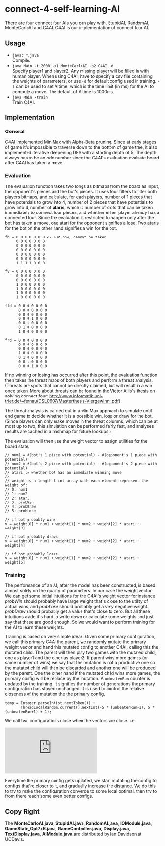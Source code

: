 # connect-4-self-learning-AI

There are four connect four AIs you can play with. StupidAI, RandomAI, MonteCarloAI and C4AI. C4AI is our implementation of connect four AI.<br />
## Usage
* `javac *.java`<br />
Compile.
* `java Main -t 2000 -p1 MonteCarloAI -p2 C4AI -d`<br />
Specify player1 and player2. Any missing player will be filled in with human player. When using C4AI, have to specify a csv file containing the weights of parameters, or use `-d` for default config used in training. `-t` can be used to set AItime, which is the time limit (in ms) for the AI to compute a move. The default of AItime is 1000ms.
* `java Main -train`<br />
Train C4AI.

## Implementation
### General
C4AI implemented MiniMax with Alpha-Beta pruning. Since at early stages of game it's impossible to traverse down to the bottom of game tree, it also implemented iterative deepening DFS with a starting depth of 5. The depth always has to be an odd number since the C4AI's evaluation evaluate board after C4AI has taken a move.
### Evaluation
The evaluation function takes two longs as bitmaps from the board as input, the opponent's pieces and the bot's pieces. It uses four filters to filter both players bitmaps, and calculate, for each players, number of 1 pieces that have potentials to grow into 4, number of 2 pieces that have potentials to grow into 4, number of **ataris**, which is number of slots that can be taken immediately to connect four pieces, and whether either player already has a connected four. Since the evaluation is restricted to happen only after the bot has taken a move, one atari for the opponent signifies a lose. Two ataris for the bot on the other hand signifies a win for the bot.
```
fh = 0 0 0 0 0 0 0 <- TOP row, cannot be taken
     0 0 0 0 0 0 0
     0 0 0 0 0 0 0
     0 0 0 0 0 0 0
     0 0 0 0 0 0 0
     0 0 0 0 0 0 0
     1 1 1 1 0 0 0

fv = 0 0 0 0 0 0 0
     0 0 0 0 0 0 0
     0 0 0 0 0 0 0
     1 0 0 0 0 0 0
     1 0 0 0 0 0 0
     1 0 0 0 0 0 0
     1 0 0 0 0 0 0

fld = 0 0 0 0 0 0 0
      0 0 0 0 0 0 0
      0 0 0 0 0 0 0
      0 0 0 1 0 0 0
      0 0 1 0 0 0 0
      0 1 0 0 0 0 0
      1 0 0 0 0 0 0

frd = 0 0 0 0 0 0 0
      0 0 0 0 0 0 0
      0 0 0 0 0 0 0
      1 0 0 0 0 0 0
      0 1 0 0 0 0 0
      0 0 1 0 0 0 0
      0 0 0 1 0 0 0
```

If no winning or losing has occurred after this point, the evaluation function then takes the threat maps of both players and perform a threat analysis. (Threats are spots that cannot be directly claimed, but will result in a win once taken. More about threats can be found in the Victor Allis's thesis on solving connect four: http://www.informatik.uni-trier.de/~fernau/DSL0607/Masterthesis-Viergewinnt.pdf)

The threat analysis is carried out in a MiniMax approach to simulate until end game to decide whether it is a possible win, lose or draw for the bot. (Since players can only make moves in the threat columns, which can be at most up to two, this simulation can be performed fairly fast, and analyses results are cached in a hashmap for future lookups.)

The evaluation will then use the weight vector to assign utilities for the board state.
```
// num1 = #(bot's 1 piece with potential) - #(opponent's 1 piece with potential)
// num2 = #(bot's 2 piece with potential) - #(opponent's 2 piece with potential)
// atari := whether bot has an immediate winning move
//
// weight is a length 6 int array with each element represent the weight of:
// 0: num1
// 1: num2
// 2: atari
// 3: probWin
// 4: probDraw
// 5: probLose

// if bot probably wins
v = weight[0] * num1 + weight[1] * num2 + weight[2] * atari + weight[3]

// if bot probably draws
v = weight[0] * num1 + weight[1] * num2 + weight[2] * atari + weight[4]

// if bot probably loses
v = weight[0] * num1 + weight[1] * num2 + weight[2] * atari + weight[5]
```
### Training
The performance of an AI, after the model has been constructed, is based almost solely on the quality of parameters. In our case the weight vector. We can get some initial intuitions for the C4AI's weight vector for instance *probWin* should probably have large weight that's close to the utility of actual wins, and *probLose* should probably get a very negative weight. *probDraw* should probably get a value that's close to zero. But all these intuitions aside it's hard to write down or calculate some weights and just say that these are good enough. So we would want to perform training for the AI to learn these weights.

Training is based on very simple ideas. Given some primary configuration, we call this primary C4AI the parent, we randomly mutate the primary weight vector and hand this mutated config to another C4AI, calling this the mutated child. The parent will then play two games with the mutated child, one as player1 and the other as player2. If parent wins more games (or same number of wins) we say that the mutation is not a productive one so the mutated child will then be discarded and another one will be produced by the parent. One the other hand if the mutated child wins more games, the primary config will be replace by the mutation. A `unbeatenRun` counter is updated by the training. It signifies the number of generations the primary configuration has stayed unchanged. It is used to control the relative closeness of the mutation the the primary config.
```
temp = Integer.parseInt(st.nextToken()) +
       ThreadLocalRandom.current().nextInt(-5 * (unbeatenRun+1), 5 * (unbeatenRun+1) + 1);
```
We call two configurations close when the vectors are close. i.e.

![dist((x_1,x_2,...,x_n), (y_1,y_2,...,y_n)) = (\sum_{i=0}^{n}(x_i-y_i)^2)^\frac{1}{2}](http://www.sciweavers.org/tex2img.php?eq=dist%28%28x_1%2Cx_2%2C...%2Cx_n%29%2C%20%28y_1%2Cy_2%2C...%2Cy_n%29%29%20%3D%20%28%5Csum_%7Bi%3D0%7D%5E%7Bn%7D%28x_i-y_i%29%5E2%29%5E%5Cfrac%7B1%7D%7B2%7D&bc=White&fc=Black&im=jpg&fs=12&ff=arev&edit=0)


Everytime the primary config gets updated, we start mutating the config to configs that're closer to it, and gradually increase the distance. We do this to try to make the configuration converge to some local optimal, then try to from there reach some even better configs.

## Copy Right
<p style="text-align: left;">
The <b>MonteCarloAI.java</b>, <b>StupidAI.java</b>, <b>RandomAI.java</b>, <b>IOModule.java</b>, <b>GameState_Opt7x6.java</b>, <b>GameController.java</b>, <b>Display.java</b>, <b>TextDisplay.java</b>, <b>AIModule.java</b> are distributed by Ian Davidson at UCDavis.
</p>
